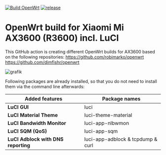 [![Build OpenWrt](https://github.com/minax007/XIAOMI_MI_AX3600_OpenWrt/actions/workflows/build-openwrt.yml/badge.svg)](https://github.com/minax007/XIAOMI_MI_AX3600_OpenWrt/actions/workflows/build-openwrt.yml)
[![release](https://img.shields.io/github/v/release/minax007/XIAOMI_MI_AX3600_OpenWrt.svg)](https://github.com/minax007/XIAOMI_MI_AX3600_OpenWrt/releases)

# OpenWrt build for Xiaomi Mi AX3600 (R3600) incl. LuCI

This GitHub action is creating different OpenWrt builds for AX3600 based on the following repositories:
https://github.com/robimarko/openwrt
https://github.com/dimfishr/openwrt

![grafik](https://user-images.githubusercontent.com/67478561/202847325-0483eca6-1ac8-4efa-8d24-87f8671e8760.png)

Following packages are already installed, so that you do not need to install them via the command line afterwards: 

Added features | Package names
------------ | -------------
**LuCI GUI** | luci
**LuCI Material Theme** | luci-theme-material 
**LuCI Bandwidth Monitor** | luci-app-nlbwmon
**LuCI SQM (QoS)** | luci-app-sqm
**LuCI Adblock with DNS reporting** | luci-app-adblock & tcpdump & curl
